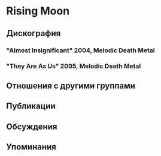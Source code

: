 # Rising Moon



## Дискография

### "Almost Insignificant" 2004, Melodic Death Metal



### "They Are As Us" 2005, Melodic Death Metal




## Отношения с другими группами


## Публикации


## Обсуждения


## Упоминания

